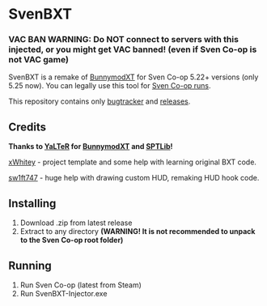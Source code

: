 # SvenBXT

### VAC BAN WARNING: Do NOT connect to servers with this injected, or you might get VAC banned! (even if Sven Co-op is not VAC game)

SvenBXT is a remake of [BunnymodXT](https://github.com/YaLTeR/BunnymodXT) for Sven Co-op 5.22+ versions (only 5.25 now).
You can legally use this tool for [Sven Co-op runs](https://www.speedrun.com/sven_coop).

This repository contains only [bugtracker](https://github.com/ScriptedSnark/SvenBXT/issues) and [releases](https://github.com/ScriptedSnark/SvenBXT/releases).

## Credits
**Thanks to [YaLTeR](https://github.com/YaLTeR) for [BunnymodXT](https://github.com/YaLTeR/BunnymodXT) and [SPTLib](https://github.com/YaLTeR/SPTLib)!**

[xWhitey](https://github.com/xWhitey) - project template and some help with learning original BXT code.

[sw1ft747](https://github.com/sw1ft747) - huge help with drawing custom HUD, remaking HUD hook code.

## Installing

 1. Download .zip from latest release
 2. Extract to any directory **(WARNING! It is not recommended to unpack to the Sven Co-op root folder)**
 
## Running

 1. Run Sven Co-op (latest from Steam)
 2. Run SvenBXT-Injector.exe